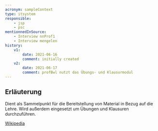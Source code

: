 ```yaml
---
acronym: sampleContext
type: itsystem
responsible:
    - jsp
    - psc
mentionnedInSource: 
    - Interview nnProf1
    - Interview mengelen
history:
    v1:
        date: 2021-06-16
        comment: initially created
    v2:
        date: 2021-06-17
        comment: profBwl nutzt das Übungs- und Klausurmodul
---
```


## Erläuterung

Dient als Sammelpunkt für die Bereitstellung von Material in Bezug auf die Lehre. Wird außerdem eingesetzt um Übungen und Klausuren durchzuführen.

[Wikipedia](https://de.wikipedia.org/wiki/ILIAS_(Software))
